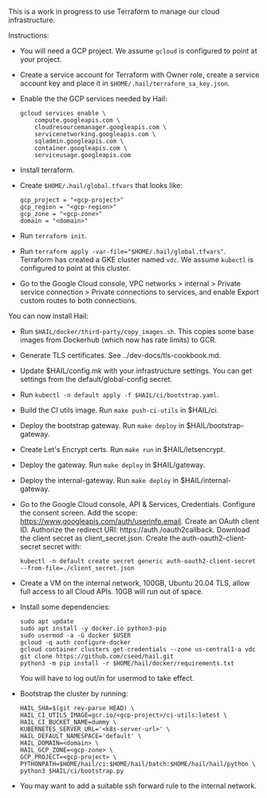 This is a work in progress to use Terraform to manage our cloud
infrastructure.

Instructions:

- You will need a GCP project.  We assume `gcloud` is configured to
  point at your project.

- Create a service account for Terraform with Owner role, create a
  service account key and place it in
  `$HOME/.hail/terraform_sa_key.json`.

- Enable the the GCP services needed by Hail:

   ```
   gcloud services enable \
       compute.googleapis.com \
       cloudresourcemanager.googleapis.com \
       servicenetworking.googleapis.com \
       sqladmin.googleapis.com \
       container.googleapis.com \
       serviceusage.googleapis.com
   ```

- Install terraform.

- Create `$HOME/.hail/global.tfvars` that looks like:

   ```
   gcp_project = "<gcp-project>"
   gcp_region = "<gcp-region>"
   gcp_zone = "<gcp-zone>"
   domain = "<domain>"
   ```

- Run `terraform init`.

- Run `terraform apply -var-file="$HOME/.hail/global.tfvars"`.
  Terraform has created a GKE cluster named `vdc`.  We assume
  `kubectl` is configured to point at this cluster.

- Go to the Google Cloud console, VPC networks > internal > Private
  service connection > Private connections to services, and enable
  Export custom routes to both connections.

You can now install Hail:

- Run `$HAIL/docker/third-party/copy_images.sh`.  This copies some
  base images from Dockerhub (which now has rate limits) to GCR.

- Generate TLS certificates.  See ../dev-docs/tls-cookbook.md.

- Update $HAIL/config.mk with your infrastructure settings.  You can
  get settings from the default/global-config secret.

- Run `kubectl -n default apply -f $HAIL/ci/bootstrap.yaml`.

- Build the CI utils image.  Run `make push-ci-utils` in $HAIL/ci.

- Deploy the bootstrap gateway.  Run `make deploy` in
  $HAIL/bootstrap-gateway.

- Create Let's Encrypt certs. Run `make run` in $HAIL/letsencrypt.

- Deploy the gateway.  Run `make deploy` in $HAIL/gateway.

- Deploy the internal-gateway.  Run `make deploy` in $HAIL/internal-gateway.

- Go to the Google Cloud console, API & Services, Credentials.
  Configure the consent screen.  Add the scope:
  https://www.googleapis.com/auth/userinfo.email.  Create an OAuth
  client ID.  Authorize the redirect URI:
  https://auth.<domain>/oauth2callback.  Download the client secret
  as client_secret.json.  Create the auth-oauth2-client-secret secret
  with:

  ```
  kubectl -n default create secret generic auth-oauth2-client-secret --from-file=./client_secret.json
  ```

- Create a VM on the internal network, 100GB, Ubuntu 20.04 TLS, allow
  full access to all Cloud APIs.  10GB will run out of space.

- Install some dependencies:

  ```
  sudo apt update
  sudo apt install -y docker.io python3-pip
  sudo usermod -a -G docker $USER
  gcloud -q auth configure-docker
  gcloud container clusters get-credentials --zone us-central1-a vdc
  git clone https://github.com/cseed/hail.git
  python3 -m pip install -r $HOME/hail/docker/requirements.txt
  ```

  You will have to log out/in for usermod to take effect.

- Bootstrap the cluster by running:

  ```
  HAIL_SHA=$(git rev-parse HEAD) \
  HAIL_CI_UTILS_IMAGE=gcr.io/<gcp-project>/ci-utils:latest \
  HAIL_CI_BUCKET_NAME=dummy \
  KUBERNETES_SERVER_URL='<k8s-server-url>' \
  HAIL_DEFAULT_NAMESPACE='default' \
  HAIL_DOMAIN=<domain> \
  HAIL_GCP_ZONE=<gcp-zone> \
  GCP_PROJECT=<gcp-project> \
  PYTHONPATH=$HOME/hail/ci:$HOME/hail/batch:$HOME/hail/hail/python \
  python3 $HAIL/ci/bootstrap.py
  ```

- You may want to add a suitable ssh forward rule to the internal network.
